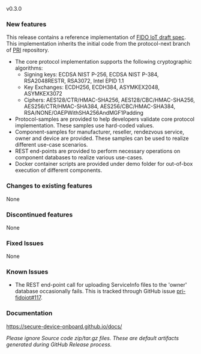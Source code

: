 v0.3.0

### New features

This release contains a reference implementation of [FIDO IoT draft spec](https://fidoalliance.org/specs/fidoiot/FIDO-IoT-spec-v1.0-wd-20200730.html). This implementation inherits the initial code from the protocol-next branch of [PRI](https://github.com/secure-device-onboard/pri/tree/protocol-next) repository.

* The core protocol implementation supports the following cryptographic algorithms:
  * Signing keys: ECDSA NIST P-256, ECDSA NIST P-384, RSA2048RESTR, RSA3072, Intel EPID 1.1
  * Key Exchanges: ECDH256, ECDH384, ASYMKEX2048, ASYMKEX3072
  * Ciphers: AES128/CTR/HMAC-SHA256, AES128/CBC/HMAC-SHA256, AES256/CTR/HMAC-SHA384, AES256/CBC/HMAC-SHA384, RSA/NONE/OAEPWithSHA256AndMGF1Padding
* Protocol-samples are provided to help developers validate core protocol implementation. These samples use hard-coded values.
* Component-samples for manufacturer, reseller, rendezvous service, owner and device are provided. These samples can be used to realize different use-case scenarios.
* REST end-points are provided to perform necessary operations on component databases to realize various use-cases.
* Docker container scripts are provided under demo folder for out-of-box execution of different components.

### Changes to existing features

None  

### Discontinued features

None  

### Fixed Issues

None  

### Known Issues

* The REST end-point call for uploading ServiceInfo files to the 'owner' database occasionally fails. This is tracked through GitHub issue [pri-fidoiot#117](https://github.com/secure-device-onboard/pri-fidoiot/issues/117).

### Documentation

https://secure-device-onboard.github.io/docs/  

*Please ignore Source code zip/tar.gz files. These are default artifacts generated during GitHub Release process.*  

